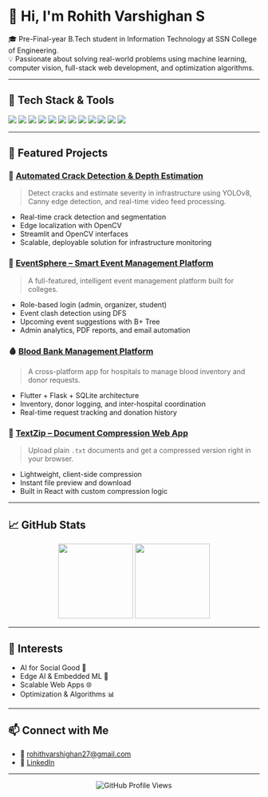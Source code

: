 # 👋 Hi, I'm Rohith Varshighan S

🎓 Pre-Final-year B.Tech student in Information Technology at SSN College of Engineering.  
💡 Passionate about solving real-world problems using machine learning, computer vision, full-stack web development, and optimization algorithms.

---

## 🧰 Tech Stack & Tools

<div align="left">
  <img src="https://img.shields.io/badge/-Python-3776AB?style=flat&logo=python&logoColor=white"/>
  <img src="https://img.shields.io/badge/-JavaScript-F7DF1E?style=flat&logo=javascript&logoColor=black"/>
  <img src="https://img.shields.io/badge/-TypeScript-3178C6?style=flat&logo=typescript&logoColor=white"/>
  <img src="https://img.shields.io/badge/-React-61DAFB?style=flat&logo=react&logoColor=black"/>
  <img src="https://img.shields.io/badge/-Flask-000000?style=flat&logo=flask&logoColor=white"/>
  <img src="https://img.shields.io/badge/-Node.js-339933?style=flat&logo=node.js&logoColor=white"/>
<!--   <img src="https://img.shields.io/badge/-Express-000000?style=flat&logo=express&logoColor=white"/>
  <img src="https://img.shields.io/badge/-MongoDB-47A248?style=flat&logo=mongodb&logoColor=white"/> -->
  <img src="https://img.shields.io/badge/-Firebase-FFCA28?style=flat&logo=firebase&logoColor=black"/>
  <img src="https://img.shields.io/badge/-OpenCV-5C3EE8?style=flat&logo=opencv&logoColor=white"/>
  <img src="https://img.shields.io/badge/-YOLOv8-FF6F61?style=flat&logo=ultralytics&logoColor=white"/>
  <img src="https://img.shields.io/badge/-Streamlit-FF4B4B?style=flat&logo=streamlit&logoColor=white"/>
  <img src="https://img.shields.io/badge/-Flutter-02569B?style=flat&logo=flutter&logoColor=white"/>
  <img src="https://img.shields.io/badge/-Git-F05032?style=flat&logo=git&logoColor=white"/>
</div>

---

## 📌 Featured Projects

### 🚧 [Automated Crack Detection & Depth Estimation](https://github.com/Varshighan/crack-detection-depth-estimation)
> Detect cracks and estimate severity in infrastructure using YOLOv8, Canny edge detection, and real-time video feed processing.

- Real-time crack detection and segmentation
- Edge localization with OpenCV
- Streamlit and OpenCV interfaces
- Scalable, deployable solution for infrastructure monitoring

### 🎯 [EventSphere – Smart Event Management Platform](https://github.com/Varshighan/event-management-system)
> A full-featured, intelligent event management platform built for colleges.

- Role-based login (admin, organizer, student)
- Event clash detection using DFS
- Upcoming event suggestions with B+ Tree
- Admin analytics, PDF reports, and email automation

### 🩸 [Blood Bank Management Platform](https://github.com/Varshighan/blood-bank-platform)
> A cross-platform app for hospitals to manage blood inventory and donor requests.

- Flutter + Flask + SQLite architecture
- Inventory, donor logging, and inter-hospital coordination
- Real-time request tracking and donation history

### 📝 [TextZip – Document Compression Web App](https://github.com/Varshighan/textzip)
> Upload plain `.txt` documents and get a compressed version right in your browser.

- Lightweight, client-side compression
- Instant file preview and download
- Built in React with custom compression logic

---

## 📈 GitHub Stats

<p align="center">
  <img src="https://github-readme-stats.vercel.app/api?username=Varshighan&show_icons=true&theme=tokyonight" height="150"/>
  <img src="https://github-readme-stats.vercel.app/api/top-langs/?username=Varshighan&layout=compact&theme=tokyonight" height="150"/>
</p>

---

## 🎯 Interests

- AI for Social Good 🧠
- Edge AI & Embedded ML 🔌
- Scalable Web Apps 🌐
- Optimization & Algorithms 📊

---

## 📫 Connect with Me

- 📧 rohithvarshighan27@gmail.com  
- 🔗 [LinkedIn](https://www.linkedin.com/in/rohith-varshighan-s/)  


---

<p align="center">
  <img src="https://komarev.com/ghpvc/?username=Varshighan&style=flat-square&color=blue" alt="GitHub Profile Views" />
</p>
